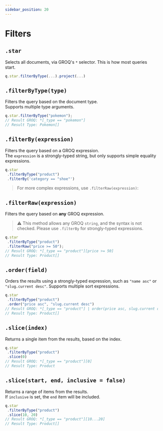 ```yaml
---
sidebar_position: 20
---
```



# Filters

## `.star`

Selects all documents, via GROQ's `*` selector.
This is how most queries start.

```ts
q.star.filterByType(...).project(...)
```

## `.filterByType(type)`

Filters the query based on the document type.  
Supports multiple type arguments.

```ts
q.star.filterByType("pokemon");
// Result GROQ: *[_type == "pokemon"]
// Result Type: Pokemon[]
```

## `.filterBy(expression)`

Filters the query based on a GROQ expression.  
The `expression` is a strongly-typed string, but only supports simple equality expressions.

```ts
q.star
 .filterByType("product")
 .filterBy('category == "shoe"')
```

> For more complex expressions, use `.filterRaw(expression)`:


## `.filterRaw(expression)`

Filters the query based on **any** GROQ expression.

> ⚠️ This method allows any GROQ `string`, and the syntax is not checked.  Please use `.filterBy` for strongly-typed expressions.

```ts
q.star
 .filterByType("product")
 .filterRaw("price >= 50");
// Result GROQ: *[_type == "product"][price >= 50]
// Result Type: Product[]
```

## `.order(field)`

Orders the results using a strongly-typed expression, such as `"name asc"` or `"slug.current desc"`.  Supports multiple sort expressions.

```ts
q.star
 .filterByType("product")
 .order("price asc", "slug.current desc")
// Result GROQ: *[_type == "product"] | order(price asc, slug.current desc)
// Result Type: Product[]
```

## `.slice(index)`

Returns a single item from the results, based on the index.

```ts
q.star
 .filterByType("product")
 .slice(0)
// Result GROQ: *[_type == "product"][0]
// Result Type: Product
```

## `.slice(start, end, inclusive = false)`

Returns a range of items from the results.  
If `inclusive` is set, the `end` item will be included.

```ts
q.star
 .filterByType("product")
 .slice(10, 20)
// Result GROQ: *[_type == "product"][10...20]
// Result Type: Product[]
```
